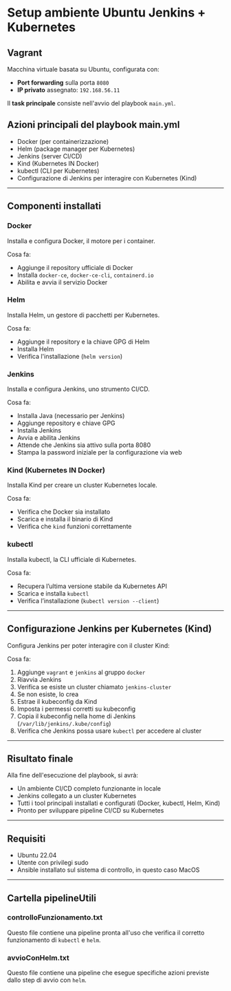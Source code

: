 # Setup ambiente Ubuntu Jenkins + Kubernetes

## Vagrant

Macchina virtuale basata su Ubuntu, configurata con:

- **Port forwarding** sulla porta `8080`
- **IP privato** assegnato: `192.168.56.11`

Il **task principale** consiste nell'avvio del playbook `main.yml`.


## Azioni principali del playbook main.yml

- Docker (per containerizzazione)
- Helm (package manager per Kubernetes)
- Jenkins (server CI/CD)
- Kind (Kubernetes IN Docker)
- kubectl (CLI per Kubernetes)
- Configurazione di Jenkins per interagire con Kubernetes (Kind)

---

## Componenti installati

### Docker

Installa e configura Docker, il motore per i container.

Cosa fa:
- Aggiunge il repository ufficiale di Docker
- Installa `docker-ce`, `docker-ce-cli`, `containerd.io`
- Abilita e avvia il servizio Docker

### Helm

Installa Helm, un gestore di pacchetti per Kubernetes.

Cosa fa:
- Aggiunge il repository e la chiave GPG di Helm
- Installa Helm
- Verifica l'installazione (`helm version`)

### Jenkins

Installa e configura Jenkins, uno strumento CI/CD.

Cosa fa:
- Installa Java (necessario per Jenkins)
- Aggiunge repository e chiave GPG
- Installa Jenkins
- Avvia e abilita Jenkins
- Attende che Jenkins sia attivo sulla porta 8080
- Stampa la password iniziale per la configurazione via web

### Kind (Kubernetes IN Docker)

Installa Kind per creare un cluster Kubernetes locale.

Cosa fa:
- Verifica che Docker sia installato
- Scarica e installa il binario di Kind
- Verifica che `kind` funzioni correttamente

### kubectl

Installa kubectl, la CLI ufficiale di Kubernetes.

Cosa fa:
- Recupera l’ultima versione stabile da Kubernetes API
- Scarica e installa `kubectl`
- Verifica l’installazione (`kubectl version --client`)

---

## Configurazione Jenkins per Kubernetes (Kind)

Configura Jenkins per poter interagire con il cluster Kind:

Cosa fa:
1. Aggiunge `vagrant` e `jenkins` al gruppo `docker`
2. Riavvia Jenkins
3. Verifica se esiste un cluster chiamato `jenkins-cluster`
4. Se non esiste, lo crea
5. Estrae il kubeconfig da Kind
6. Imposta i permessi corretti su kubeconfig
7. Copia il kubeconfig nella home di Jenkins (`/var/lib/jenkins/.kube/config`)
8. Verifica che Jenkins possa usare `kubectl` per accedere al cluster

---

## Risultato finale

Alla fine dell'esecuzione del playbook, si avrà:

- Un ambiente CI/CD completo funzionante in locale
- Jenkins collegato a un cluster Kubernetes
- Tutti i tool principali installati e configurati (Docker, kubectl, Helm, Kind)
- Pronto per sviluppare pipeline CI/CD su Kubernetes

---

## Requisiti

- Ubuntu 22.04
- Utente con privilegi sudo
- Ansible installato sul sistema di controllo, in questo caso MacOS

---

## Cartella pipelineUtili

### controlloFunzionamento.txt

Questo file contiene una pipeline pronta all'uso che verifica il corretto funzionamento di `kubectl` e `helm`.

### avvioConHelm.txt

Questo file contiene una pipeline che esegue specifiche azioni previste dallo step di avvio con `helm`.
